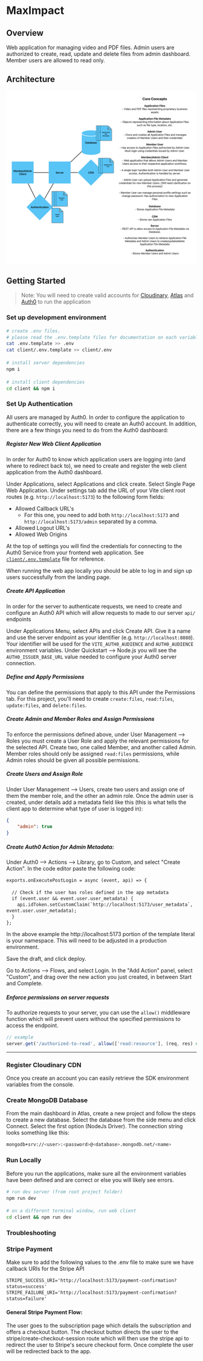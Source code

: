 # MaxImpact


## Overview
Web application for managing video and PDF files. Admin users are authorized to create, read, update and delete files from admin dashboard. Member users are allowed to read only.

## Architecture
![Architecture Diagram](./docs/MaxImpact%20Project%20Architecture-1.png)

## Getting Started

> Note: You will need to create valid accounts for [Cloudinary](https://cloudinary.com/), [Atlas](https://www.mongodb.com/) and [Auth0](https://auth0.com/) to run the application

### Set up development environment
```bash
# create .env files.
# please read the .env.template files for documentation on each variable value
cat .env.template >> .env
cat client/.env.template >> client/.env

# install server dependencies
npm i

# install client dependencies
cd client && npm i
```

### Set Up Authentication
All users are managed by Auth0. In order to configure the application to authenticate correctly, you will need to create an Auth0 account. In addition, there are a few things you need to do from the Auth0 dashboard:

##### Register New Web Client Application
In order for Auth0 to know which application users are logging into (and where to redirect back to), we need to create and register the web client application from the Auth0 dashboard.

Under Applications, select Applications and click create. Select Single Page Web Application. Under settings tab add the URL of your Vite client root routes (e.g. `http://localhost:5173`) to the following form fields: 
- Allowed Callback URL's
    - For this one, you need to add both `http://localhost:5173` and `http://localhost:5173/admin` separated by a comma.
- Allowed Logout URL's
- Allowed Web Origins

At the top of settings you will find the credentials for connecting to the Auth0 Service from your frontend web application. See [`client/.env.template`](client/.env.template) file for reference.

When running the web app locally you should be able to log in and sign up users successfully from the landing page.

##### Create API Application
In order for the server to authenticate requests, we need to create and configure an Auth0 API which will allow requests to made to our server `api/` endpoints

Under Applications Menu, select APIs and click Create API. Give it a name and use the server endpoint as your identifier (e.g. `http://localhost:8080`). Your identifier will be used for the `VITE_AUTH0_AUDIENCE` and `AUTH0_AUDIENCE` environment variables. Under Quickstart --> Node.js you will see the `AUTH0_ISSUER_BASE_URL` value needed to configure your Auth0 server connection.


##### Define and Apply Permissions
You can define the permissions that apply to this API under the Permissions tab. For this project, you'll need to create `create:files`, `read:files`, `update:files`, and `delete:files`.

##### Create Admin and Member Roles and Assign Permissions
To enforce the permissions defined above, under User Management --> Roles you must create a User Role and apply the relevant permissions for the selected API. Create two, one called Member, and another called Admin. Member roles should only be assigned `read:files` permissions, while Admin roles should be given all possible permissions.

##### Create Users and Assign Role
Under User Management --> Users, create two users and assign one of them the member role, and the other an admin role. Once the admin user is created, under details add a metadata field like this (this is what tells the client app to determine what type of user is logged in):
```json
{
    "admin": true
}
```
##### Create Auth0 Action for Admin Metadata:
Under Auth0 --> Actions --> Library, go to Custom, and select "Create Action".  In the code editor paste the following code:

```
exports.onExecutePostLogin = async (event, api) => {

  // Check if the user has roles defined in the app metadata
  if (event.user && event.user.user_metadata) {
    api.idToken.setCustomClaim(`http://localhost:5173/user_metadata`, event.user.user_metadata);
  }
};
```
In the above example the http://localhost:5173 portion of the template literal is your namespace.  This will need to be adjusted in a production environment.

Save the draft, and click deploy.

Go to Actions --> Flows, and select Login.  In the "Add Action" panel, select "Custom", and drag over the new action you just created, in between Start and Complete.

##### Enforce permissions on server requests
To authorize requests to your server, you can use the `allow()` middleware function which will prevent users without the specified permissions to access the endpoint.
```js
// example
server.get('/authorized-to-read', allow(['read:resource'], (req, res) => {res.status(200).send('resources sent!')}) )
``` 

---

### Register Cloudinary CDN

Once you create an account you can easily retrieve the SDK environment variables from the console.

### Create MongoDB Database
From the main dashboard in Atlas, create a new project and follow the steps to create a new database. Select the database from the side menu and click Connect. Select the first option (NodeJs Driver). The connection string looks something like this:
```bash
mongodb+srv://<user>:<password>@<database>.mongodb.net/<name>
```

### Run Locally
Before you run the applications, make sure all the environment variables have been defined and are correct or else you will likely see errors.

```bash
# run dev server (from root project folder)
npm run dev

# on a different terminal window, run web client
cd client && npm run dev
```

### Troubleshooting

### Stripe Payment
Make sure to add the following values to the .env file to make sure we have callback URIs for the Stripe API
```
STRIPE_SUCCESS_URI='http://localhost:5173/payment-confirmation?status=success'
STRIPE_FAILURE_URI='http://localhost:5173/payment-confirmation?status=failure'
```

#### General Stripe Payment Flow:
The user goes to the subscription page which details the subscription and offers a checkout button.  The checkout button directs the user to the stripe/create-checkout-session route which will then use the stripe api to redirect the user to Stripe's secure checkout form.  Once complete the user will be redirected back to the app.